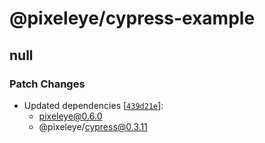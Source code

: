 # @pixeleye/cypress-example

## null

### Patch Changes

- Updated dependencies [[`439d21e`](https://github.com/pixeleye-io/pixeleye/commit/439d21edbe949b6fd63c84f2eac42e5374f933df)]:
  - pixeleye@0.6.0
  - @pixeleye/cypress@0.3.11
